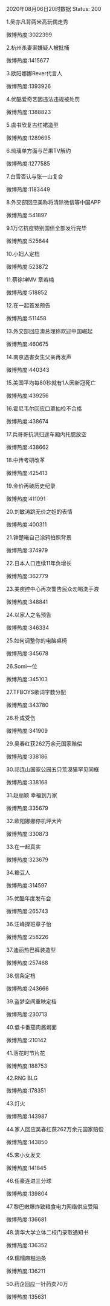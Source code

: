 2020年08月06日20时数据
Status: 200

1.吴亦凡背两米高玩偶走秀

微博热度:3022399

2.杭州杀妻案嫌疑人被批捕

微博热度:1415677

3.欧阳娜娜Rever代言人

微博热度:1393926

4.优酷爱奇艺因违法违规被处罚

微博热度:1388823

5.虞书欣复古红裙造型

微博热度:1289695

6.琉璃单方面与芒果TV解约

微博热度:1277585

7.白雪否认与张一山复合

微博热度:1183449

8.外交部回应美称将清除微信等中国APP

微博热度:541897

9.1万亿抗疫特别国债全部发行完毕

微博热度:525644

10.小妇人定档

微博热度:523872

11.蔡徐坤MV 章若楠

微博热度:518852

12.在一起首发预告

微博热度:511458

13.外交部回应澳总理称欢迎中国崛起

微博热度:460675

14.南京遇害女生父亲再发声

微博热度:440343

15.美国平均每80秒就有1人因新冠死亡

微博热度:439256

16.霍尼韦尔回应口罩抽检不合格

微博热度:438674

17.兵哥哥抗洪归途车厢内托腮放空

微博热度:438662

18.中传考研改革

微博热度:425413

19.金价再破历史纪录

微博热度:411091

20.刘敏涛跳无价之姐的表情

微博热度:400311

21.钟楚曦自己涂鸦拍照背景

微博热度:374979

22.日本人口连续11年负增长

微博热度:362779

23.美疾控中心再次警告民众勿喝洗手液

微博热度:348841

24.以家人之名预告

微博热度:346334

25.如何调整你的电脑桌椅

微博热度:345678

26.Somi一位

微博热度:345103

27.TFBOYS歌词字数分配

微博热度:343780

28.朴成受伤

微博热度:341909

29.吴春红获262万余元国家赔偿

微博热度:338186

30.祁连山国家公园五只荒漠猫罕见同框

微博热度:338168

31.赵丽颖 幸福到万家

微博热度:335679

32.欧阳娜娜停机坪大片

微博热度:330873

33.在一起真实

微博热度:323679

34.糖豆人

微博热度:314597

35.优酷年度发布会

微博热度:265743

36.汪峰探班章子怡

微博热度:258226

37.迪丽热巴裤装造型

微博热度:257468

38.信条定档

微博热度:243666

39.盗梦空间重映定档

微博热度:230713

40.低卡番茄肉酱焗面

微博热度:210142

41.落花时节片花

微博热度:188753

42.RNG BLG

微博热度:178351

43.灯火

微博热度:143987

44.家人回应吴春红获262万余元国家赔偿

微博热度:143850

45.宋小女发文

微博热度:141845

46.任豪连进三分球

微博热度:139804

47.黎巴嫩爆炸致粮食电力网络供应受阻

微博热度:136681

48.清华大学立体二校门录取通知书

微博热度:136352

49.糯糯麻糍油条

微博热度:136211

50.药企回应一针药卖70万

微博热度:135631

